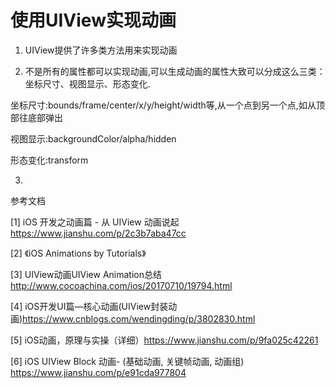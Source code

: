 # 使用UIView实现动画

1.  UIView提供了许多类方法用来实现动画

2.  不是所有的属性都可以实现动画,可以生成动画的属性大致可以分成这么三类：坐标尺寸、视图显示、形态变化.

   坐标尺寸:bounds/frame/center/x/y/height/width等,从一个点到另一个点,如从顶部往底部弹出

   视图显示:backgroundColor/alpha/hidden

   形态变化:transform

3. 



参考文档

[1] iOS 开发之动画篇 - 从 UIView 动画说起 https://www.jianshu.com/p/2c3b7aba47cc

[2] 《iOS Animations by Tutorials》

[3] UIView动画UIView Animation总结 http://www.cocoachina.com/ios/20170710/19794.html

[4] iOS开发UI篇—核心动画(UIView封装动画)https://www.cnblogs.com/wendingding/p/3802830.html

[5] iOS动画，原理与实操（详细）https://www.jianshu.com/p/9fa025c42261

[6] iOS UIView Block 动画- (基础动画, 关键帧动画, 动画组) https://www.jianshu.com/p/e91cda977804